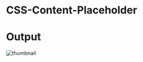 # CSS-Content-Placeholder

# Output
![thumbnail](https://user-images.githubusercontent.com/122524608/233836426-8785feea-684d-4a32-8a76-340c3c3beffa.JPG)
